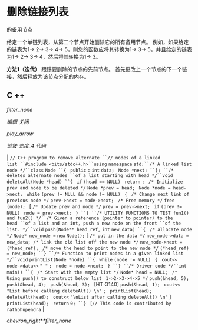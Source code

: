 # 删除链接列表

的备用节点

给定一个单链列表，从第二个节点开始删除它的所有备用节点。 例如，如果给定的链表为1-> 2-> 3-> 4-> 5，则您的函数应将其转换为1-> 3-> 5，并且给定的链表为1-> 2-> 3-> 4，然后将其转换为1-> 3。

**方法1（迭代）**
跟踪要删除的节点的先前节点。 首先更改上一个节点的下一个链接，然后释放为该节点分配的内存。

## C ++

*filter_none*

*编辑*
*关闭*

*play_arrow*

*链接*
*亮度_4*
*代码*

| `// C++ program to remove alternate ``// nodes of a linked list ``#include <bits/stdc++.h>``using` `namespace` `std;``/* A linked list node */``class` `Node ``{ ` `public` `:` `int` `data; ` `Node *next; ``}; ``/* deletes alternate nodes ``of a list starting with head */``void` `deleteAlt(Node *head) ``{ ` `if` `(head == NULL) ` `return` `; ` `/* Initialize prev and node to be deleted */` `Node *prev = head; ` `Node *node = head->next; ` `while` `(prev != NULL && node != NULL) ` `{ ` `/* Change next link of previous node */` `prev->next = node->next; ` `/* Free memory */` `free` `(node); ` [ `/* Update prev and node */` `prev = prev->next; ` `if` `(prev != NULL) ` `node = prev->next; ` `} ``} ``/* UTILITY FUNCTIONS TO TEST fun1() and fun2() */``/* Given a reference (pointer to pointer) to the head ``of a list and an int, push a new node on the front ``of the list. */``void` `push(Node** head_ref,` `int` `new_data) ``{ ` `/* allocate node */` `Node* new_node =` `new` `Node();` [ `/* put in the data */` `new_node->data = new_data; `​​  `/* link the old list off the new node */` `new_node->next = (*head_ref); ` `/* move the head to point to the new node */` `(*head_ref) = new_node; ``} ``/* Function to print nodes in a given linked list */``void` `printList(Node *node) ``{ ` `while` `(node != NULL) ` `{ ` `cout<< node->data<<` `" "` `; ` `node = node->next; ` `} ``} ``/* Driver code */``int` `main() ``{ ` `/* Start with the empty list */` `Node* head = NULL; ` `/* Using push() to construct below list ` `1->2->3->4->5 */` `push(&head, 5); ` `push(&head, 4); ` `push(&head, 3); ` [HT G140] `push(&head, 1); ` `cout<<` `"List before calling deleteAlt() \n"` `; ` `printList(head); ` `deleteAlt(head); ` `cout<<` `"\nList after calling deleteAlt() \n"` ] `printList(head); ` `return` `0; ``} ` [`// This code is contributed by rathbhupendra` |

*chevron_right**filter_none*